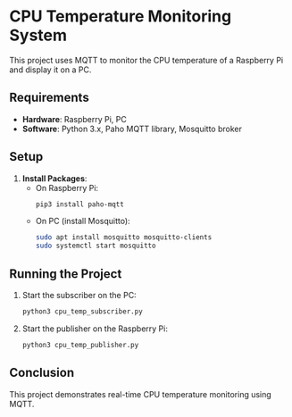 # CPU Temperature Monitoring System

This project uses MQTT to monitor the CPU temperature of a Raspberry Pi and display it on a PC.

## Requirements

- **Hardware**: Raspberry Pi, PC
- **Software**: Python 3.x, Paho MQTT library, Mosquitto broker

## Setup

1. **Install Packages**:
   - On Raspberry Pi:
     ```bash
     pip3 install paho-mqtt
     ```
   - On PC (install Mosquitto):
     ```bash
     sudo apt install mosquitto mosquitto-clients
     sudo systemctl start mosquitto
     ```


## Running the Project

1. Start the subscriber on the PC:
   ```bash
   python3 cpu_temp_subscriber.py
   ```

2. Start the publisher on the Raspberry Pi:
   ```bash
   python3 cpu_temp_publisher.py
   ```

## Conclusion

This project demonstrates real-time CPU temperature monitoring using MQTT.